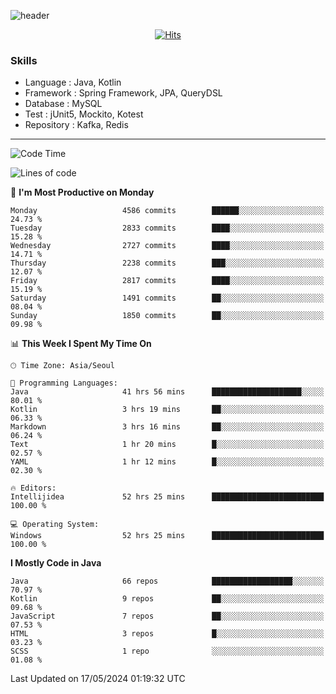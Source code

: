 <!-- Github Profile Readme로 프로필 꾸미기 : https://zzsza.github.io/development/2020/07/10/make-github-profile-readme/ -->

<!-- github theme -->
  <!-- 
    ![header](https://capsule-render.vercel.app/api?type=slice&color=e0f0e3&height=150&section=header&text=beasy&fontSize=45)
  -->
  ![header](https://capsule-render.vercel.app/api?type=soft&color=e0f0e3&height=150&section=header&text=Choi-YongSeok&fontSize=55&animation=twinkling)


<!-- hits count : https://hits.seeyoufarm.com/ -->
<div align=center>
    
  [![Hits](https://hits.seeyoufarm.com/api/count/incr/badge.svg?url=https%3A%2F%2Fgithub.com%2Fchoi-ys&count_bg=%2379C83D&title_bg=%23555555&icon=&icon_color=%23E7E7E7&title=hits&edge_flat=false)](https://hits.seeyoufarm.com)

</div>


<!-- Committed Top Lang -->
<div align=center>
</div>


### Skills
 - Language : Java, Kotlin
 - Framework : Spring Framework, JPA, QueryDSL
 - Database : MySQL
 - Test : jUnit5, Mockito, Kotest
 - Repository : Kafka, Redis

---

<!--START_SECTION:waka-->
![Code Time](http://img.shields.io/badge/Code%20Time-3%2C947%20hrs%2046%20mins-blue)

![Lines of code](https://img.shields.io/badge/From%20Hello%20World%20I%27ve%20Written-14.8%20million%20lines%20of%20code-blue)

📅 **I'm Most Productive on Monday** 

```text
Monday                   4586 commits        ██████░░░░░░░░░░░░░░░░░░░   24.73 % 
Tuesday                  2833 commits        ████░░░░░░░░░░░░░░░░░░░░░   15.28 % 
Wednesday                2727 commits        ████░░░░░░░░░░░░░░░░░░░░░   14.71 % 
Thursday                 2238 commits        ███░░░░░░░░░░░░░░░░░░░░░░   12.07 % 
Friday                   2817 commits        ████░░░░░░░░░░░░░░░░░░░░░   15.19 % 
Saturday                 1491 commits        ██░░░░░░░░░░░░░░░░░░░░░░░   08.04 % 
Sunday                   1850 commits        ██░░░░░░░░░░░░░░░░░░░░░░░   09.98 % 
```


📊 **This Week I Spent My Time On** 

```text
🕑︎ Time Zone: Asia/Seoul

💬 Programming Languages: 
Java                     41 hrs 56 mins      ████████████████████░░░░░   80.01 % 
Kotlin                   3 hrs 19 mins       ██░░░░░░░░░░░░░░░░░░░░░░░   06.33 % 
Markdown                 3 hrs 16 mins       ██░░░░░░░░░░░░░░░░░░░░░░░   06.24 % 
Text                     1 hr 20 mins        █░░░░░░░░░░░░░░░░░░░░░░░░   02.57 % 
YAML                     1 hr 12 mins        █░░░░░░░░░░░░░░░░░░░░░░░░   02.30 % 

🔥 Editors: 
Intellijidea             52 hrs 25 mins      █████████████████████████   100.00 % 

💻 Operating System: 
Windows                  52 hrs 25 mins      █████████████████████████   100.00 % 
```

**I Mostly Code in Java** 

```text
Java                     66 repos            ██████████████████░░░░░░░   70.97 % 
Kotlin                   9 repos             ██░░░░░░░░░░░░░░░░░░░░░░░   09.68 % 
JavaScript               7 repos             ██░░░░░░░░░░░░░░░░░░░░░░░   07.53 % 
HTML                     3 repos             █░░░░░░░░░░░░░░░░░░░░░░░░   03.23 % 
SCSS                     1 repo              ░░░░░░░░░░░░░░░░░░░░░░░░░   01.08 % 
```




 Last Updated on 17/05/2024 01:19:32 UTC
<!--END_SECTION:waka-->

<!-- 
![footer](https://capsule-render.vercel.app/api?section=footer&type=slice&color=e0f0e3)
-->

